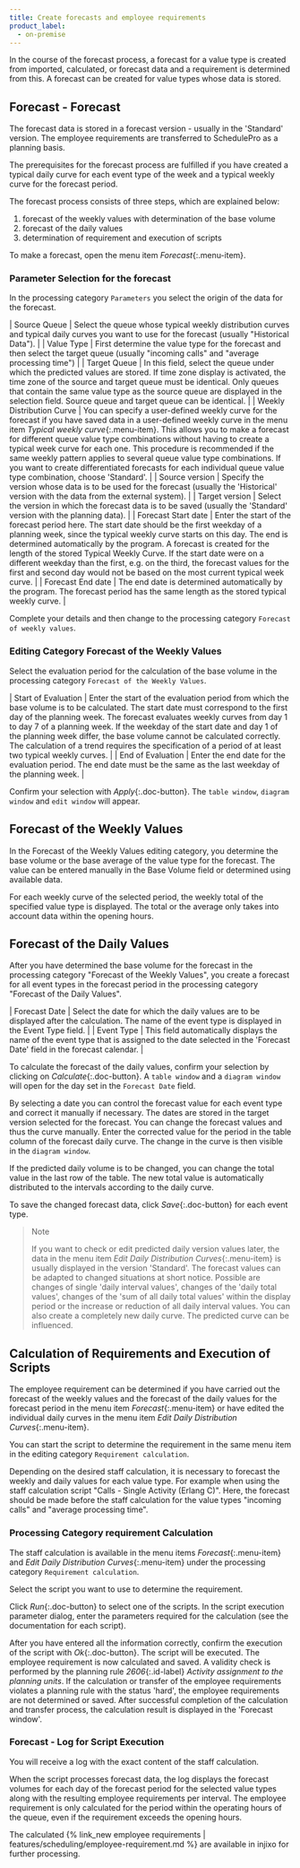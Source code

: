 ```yaml
---
title: Create forecasts and employee requirements
product_label:
  - on-premise
---
```


In the course of the forecast process, a forecast for a value type is created from imported, calculated, or forecast data and a requirement is determined from this. A forecast can be created for value types whose data is stored.

## Forecast - Forecast

The forecast data is stored in a forecast version - usually in the 'Standard' version. The employee requirements are transferred to SchedulePro as a planning basis.

The prerequisites for the forecast process are fulfilled if you have created a typical daily curve for each event type of the week and a typical weekly curve for the forecast period.

The forecast process consists of three steps, which are explained below:

1. forecast of the weekly values with determination of the base volume
2. forecast of the daily values
3. determination of requirement and execution of scripts

To make a forecast, open the menu item _Forecast_{:.menu-item}.

### Parameter Selection for the forecast

In the processing category `Parameters` you select the origin of the data for the forecast.

| Source Queue | Select the queue whose typical weekly distribution curves and typical daily curves you want to use for the forecast (usually "Historical Data"). |
| Value Type | First determine the value type for the forecast and then select the target queue (usually "incoming calls" and "average processing time") |
| Target Queue | In this field, select the queue under which the predicted values are stored. If time zone display is activated, the time zone of the source and target queue must be identical. Only queues that contain the same value type as the source queue are displayed in the selection field. Source queue and target queue can be identical. |
| Weekly Distribution Curve | You can specify a user-defined weekly curve for the forecast if you have saved data in a user-defined weekly curve in the menu item _Typical weekly curve_{:.menu-item}. This allows you to make a forecast for different queue value type combinations without having to create a typical week curve for each one. This procedure is recommended if the same weekly pattern applies to several queue value type combinations. If you want to create differentiated forecasts for each individual queue value type combination, choose 'Standard'. |
| Source version | Specify the version whose data is to be used for the forecast (usually the 'Historical' version with the data from the external system). |
| Target version | Select the version in which the forecast data is to be saved (usually the 'Standard' version with the planning data). |
| Forecast Start date | Enter the start of the forecast period here. The start date should be the first weekday of a planning week, since the typical weekly curve starts on this day. The end is determined automatically by the program. A forecast is created for the length of the stored Typical Weekly Curve. If the start date were on a different weekday than the first, e.g. on the third, the forecast values for the first and second day would not be based on the most current typical week curve. |
| Forecast End date | The end date is determined automatically by the program. The forecast period has the same length as the stored typical weekly curve. |

Complete your details and then change to the processing category `Forecast of weekly values`.

### Editing Category Forecast of the Weekly Values

Select the evaluation period for the calculation of the base volume in the processing category `Forecast of the Weekly Values`.

| Start of Evaluation | Enter the start of the evaluation period from which the base volume is to be calculated. The start date must correspond to the first day of the planning week. The forecast evaluates weekly curves from day 1 to day 7 of a planning week. If the weekday of the start date and day 1 of the planning week differ, the base volume cannot be calculated correctly. The calculation of a trend requires the specification of a period of at least two typical weekly curves. |
| End of Evaluation | Enter the end date for the evaluation period. The end date must be the same as the last weekday of the planning week. |

Confirm your selection with _Apply_{:.doc-button}. The `table window`, `diagram window` and `edit window` will appear.

## Forecast of the Weekly Values

In the Forecast of the Weekly Values editing category, you determine the base volume or the base average of the value type for the forecast. The value can be entered manually in the Base Volume field or determined using available data.

For each weekly curve of the selected period, the weekly total of the specified value type is displayed. The total or the average only takes into account data within the opening hours.

## Forecast of the Daily Values

After you have determined the base volume for the forecast in the processing category "Forecast of the Weekly Values", you create a forecast for all event types in the forecast period in the processing category "Forecast of the Daily Values".

| Forecast Date | Select the date for which the daily values are to be displayed after the calculation. The name of the event type is displayed in the Event Type field. |
| Event Type | This field automatically displays the name of the event type that is assigned to the date selected in the 'Forecast Date' field in the forecast calendar. |

To calculate the forecast of the daily values, confirm your selection by clicking on _Calculate_{:.doc-button}. A `table window` and a `diagram window` will open for the day set in the `Forecast Date` field.

By selecting a date you can control the forecast value for each event type and correct it manually if necessary. The dates are stored in the target version selected for the forecast. You can change the forecast values and thus the curve manually. Enter the corrected value for the period in the table column of the forecast daily curve. The change in the curve is then visible in the `diagram window`.

If the predicted daily volume is to be changed, you can change the total value in the last row of the table. The new total value is automatically distributed to the intervals according to the daily curve.

To save the changed forecast data, click _Save_{:.doc-button} for each event type.

> Note
>
> If you want to check or edit predicted daily version values later, the data in the menu item _Edit Daily Distribution Curves_{:.menu-item} is usually displayed in the version 'Standard'. The forecast values can be adapted to changed situations at short notice. Possible are changes of single 'daily interval values', changes of the 'daily total values', changes of the 'sum of all daily total values' within the display period or the increase or reduction of all daily interval values. You can also create a completely new daily curve. The predicted curve can be influenced.

## Calculation of Requirements and Execution of Scripts

The employee requirement can be determined if you have carried out the forecast of the weekly values and the forecast of the daily values for the forecast period in the menu item _Forecast_{:.menu-item} or have edited the individual daily curves in the menu item _Edit Daily Distribution Curves_{:.menu-item}.

You can start the script to determine the requirement in the same menu item in the editing category `Requirement calculation`.

Depending on the desired staff calculation, it is necessary to forecast the weekly and daily values for each value type. For example when using the staff calculation script "Calls - Single Activity (Erlang C)". Here, the forecast should be made before the staff calculation for the value types "incoming calls" and "average processing time".

### Processing Category requirement Calculation

The staff calculation is available in the menu items _Forecast_{:.menu-item} and _Edit Daily Distribution Curves_{:.menu-item} under the processing category `Requirement calculation`.

Select the script you want to use to determine the requirement.

Click _Run_{:.doc-button} to select one of the scripts. In the script execution parameter dialog, enter the parameters required for the calculation (see the documentation for each script).

After you have entered all the information correctly, confirm the execution of the script with _Ok_{:.doc-button}. The script will be executed. The employee requirement is now calculated and saved. A validity check is performed by the planning rule _2606_{:.id-label} _Activity assignment to the planning units_. If the calculation or transfer of the employee requirements violates a planning rule with the status 'hard', the employee requirements are not determined or saved. After successful completion of the calculation and transfer process, the calculation result is displayed in the 'Forecast window'.

### Forecast - Log for Script Execution

You will receive a log with the exact content of the staff calculation.

When the script processes forecast data, the log displays the forecast volumes for each day of the forecast period for the selected value types along with the resulting employee requirements per interval. The employee requirement is only calculated for the period within the operating hours of the queue, even if the requirement exceeds the opening hours.

The calculated {% link_new employee requirements | features/scheduling/employee-requirement.md %} are available in injixo for further processing.
